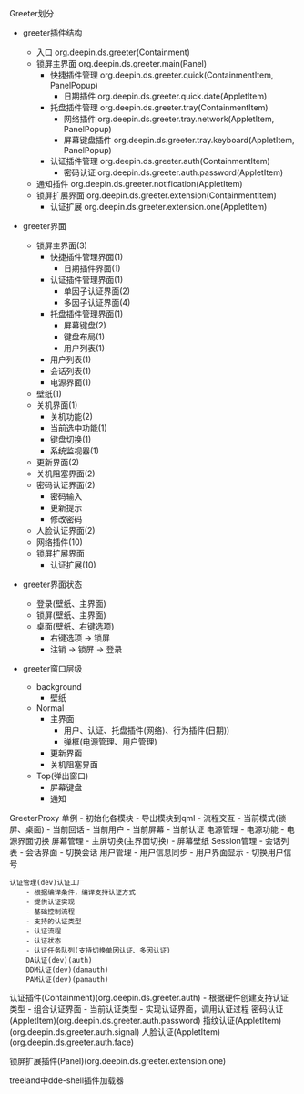 Greeter划分

- greeter插件结构
    - 入口 org.deepin.ds.greeter(Containment)
    - 锁屏主界面 org.deepin.ds.greeter.main(Panel)
        - 快捷插件管理 org.deepin.ds.greeter.quick(ContainmentItem, PanelPopup)
            - 日期插件 org.deepin.ds.greeter.quick.date(AppletItem)
        - 托盘插件管理 org.deepin.ds.greeter.tray(ContainmentItem)
            - 网络插件 org.deepin.ds.greeter.tray.network(AppletItem, PanelPopup)
            - 屏幕键盘插件 org.deepin.ds.greeter.tray.keyboard(AppletItem, PanelPopup)
        - 认证插件管理 org.deepin.ds.greeter.auth(ContainmentItem)
            - 密码认证 org.deepin.ds.greeter.auth.password(AppletItem)
    - 通知插件 org.deepin.ds.greeter.notification(AppletItem)
    - 锁屏扩展界面 org.deepin.ds.greeter.extension(ContainmentItem)
        - 认证扩展 org.deepin.ds.greeter.extension.one(AppletItem)

- greeter界面
    - 锁屏主界面(3)
        - 快捷插件管理界面(1)
            - 日期插件界面(1)
        - 认证插件管理界面(1)
            - 单因子认证界面(2)
            - 多因子认证界面(4)
        - 托盘插件管理界面(1)
            - 屏幕键盘(2)
            - 键盘布局(1)
            - 用户列表(1)
        - 用户列表(1)
        - 会话列表(1)
        - 电源界面(1)
    - 壁纸(1)
    - 关机界面(1)
        - 关机功能(2)
        - 当前选中功能(1)
        - 键盘切换(1)
        - 系统监视器(1)
    - 更新界面(2)
    - 关机阻塞界面(2)
    - 密码认证界面(2)
        - 密码输入
        - 更新提示
        - 修改密码
    - 人脸认证界面(2)
    - 网络插件(10)
    - 锁屏扩展界面
        - 认证扩展(10)
        
- greeter界面状态
    - 登录(壁纸、主界面)
    - 锁屏(壁纸、主界面)
    - 桌面(壁纸、右键选项)
        - 右键选项 -> 锁屏
        - 注销 -> 锁屏 -> 登录

- greeter窗口层级
    - background
        - 壁纸
    - Normal
        - 主界面
            - 用户、认证、托盘插件(网络)、行为插件(日期))
            - 弹框(电源管理、用户管理)
        - 更新界面
        - 关机阻塞界面
    - Top(弹出窗口)
        - 屏幕键盘
        - 通知

GreeterProxy 单例
    - 初始化各模块
    - 导出模块到qml
    - 流程交互
    - 当前模式(锁屏、桌面)
    - 当前回话
    - 当前用户
    - 当前屏幕
    - 当前认证
    电源管理
        - 电源功能
        - 电源界面切换
    屏幕管理
        - 主屏切换(主界面切换)
        - 屏幕壁纸
    Session管理
        - 会话列表
        - 会话界面
        - 切换会话
    用户管理
        - 用户信息同步
        - 用户界面显示
        - 切换用户信号

    认证管理(dev)认证工厂
        - 根据编译条件，编译支持认证方式
        - 提供认证实现
        - 基础控制流程
        - 支持的认证类型
        - 认证流程
        - 认证状态
        - 认证任务队列(支持切换单因认证、多因认证)
        DA认证(dev)(auth)
        DDM认证(dev)(damauth)
        PAM认证(dev)(pamauth)

认证插件(Containment)(org.deepin.ds.greeter.auth)
    - 根据硬件创建支持认证类型
    - 组合认证界面
    - 当前认证类型
    - 实现认证界面，调用认证过程
    密码认证(AppletItem)(org.deepin.ds.greeter.auth.password)
    指纹认证(AppletItem)(org.deepin.ds.greeter.auth.signal)
    人脸认证(AppletItem)(org.deepin.ds.greeter.auth.face)
    
锁屏扩展插件(Panel)(org.deepin.ds.greeter.extension.one)

treeland中dde-shell插件加载器
